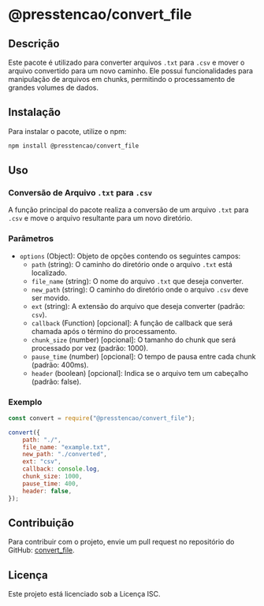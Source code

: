 # @presstencao/convert_file

## Descrição

Este pacote é utilizado para converter arquivos `.txt` para `.csv` e mover o arquivo convertido para um novo caminho. Ele possui funcionalidades para manipulação de arquivos em chunks, permitindo o processamento de grandes volumes de dados.

## Instalação

Para instalar o pacote, utilize o npm:

```bash
npm install @presstencao/convert_file
```

## Uso

### Conversão de Arquivo `.txt` para `.csv`

A função principal do pacote realiza a conversão de um arquivo `.txt` para `.csv` e move o arquivo resultante para um novo diretório.

### Parâmetros

-   `options` (Object): Objeto de opções contendo os seguintes campos:
    -   `path` (string): O caminho do diretório onde o arquivo `.txt` está localizado.
    -   `file_name` (string): O nome do arquivo `.txt` que deseja converter.
    -   `new_path` (string): O caminho do diretório onde o arquivo `.csv` deve ser movido.
    -   `ext` (string): A extensão do arquivo que deseja converter (padrão: `csv`).
    -   `callback` (Function) [opcional]: A função de callback que será chamada após o término do processamento.
    -   `chunk_size` (number) [opcional]: O tamanho do chunk que será processado por vez (padrão: 1000).
    -   `pause_time` (number) [opcional]: O tempo de pausa entre cada chunk (padrão: 400ms).
    -   `header` (boolean) [opcional]: Indica se o arquivo tem um cabeçalho (padrão: false).

### Exemplo

```javascript
const convert = require("@presstencao/convert_file");

convert({
    path: "./",
    file_name: "example.txt",
    new_path: "./converted",
    ext: "csv",
    callback: console.log,
    chunk_size: 1000,
    pause_time: 400,
    header: false,
});
```

## Contribuição

Para contribuir com o projeto, envie um pull request no repositório do GitHub: [convert_file](https://github.com/fabiopasilva1/convert_file).

## Licença

Este projeto está licenciado sob a Licença ISC.
